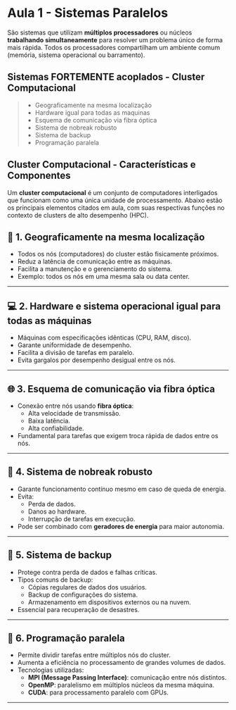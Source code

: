 # Aula 1 - Sistemas Paralelos

São sistemas que utilizam **múltiplos processadores** ou núcleos **trabalhando simultaneamente** para resolver um problema único de forma mais rápida. Todos os processadores compartilham um ambiente comum (memória, sistema operacional ou barramento).

## Sistemas FORTEMENTE acoplados - Cluster Computacional

> - Geograficamente na mesma localização
> - Hardware igual para todas as maquinas
> - Esquema de comunicação via fibra óptica
> - Sistema de nobreak robusto
> - Sistema de backup
> - Programação paralela


## Cluster Computacional - Características e Componentes

Um **cluster computacional** é um conjunto de computadores interligados que funcionam como uma única unidade de processamento. Abaixo estão os principais elementos citados em aula, com suas respectivas funções no contexto de clusters de alto desempenho (HPC).


## 📍 1. Geograficamente na mesma localização

- Todos os nós (computadores) do cluster estão fisicamente próximos.
- Reduz a latência de comunicação entre as máquinas.
- Facilita a manutenção e o gerenciamento do sistema.
- Exemplo: todos os nós em uma mesma sala ou data center.

---

## 💻 2. Hardware e sistema operacional igual para todas as máquinas

- Máquinas com especificações idênticas (CPU, RAM, disco).
- Garante uniformidade de desempenho.
- Facilita a divisão de tarefas em paralelo.
- Evita gargalos por desempenho desigual entre os nós.

---

## 🌐 3. Esquema de comunicação via fibra óptica

- Conexão entre nós usando **fibra óptica**:
  - Alta velocidade de transmissão.
  - Baixa latência.
  - Alta confiabilidade.
- Fundamental para tarefas que exigem troca rápida de dados entre os nós.

---

## 🔋 4. Sistema de nobreak robusto

- Garante funcionamento contínuo mesmo em caso de queda de energia.
- Evita:
  - Perda de dados.
  - Danos ao hardware.
  - Interrupção de tarefas em execução.
- Pode ser combinado com **geradores de energia** para maior autonomia.

---

## 💾 5. Sistema de backup

- Protege contra perda de dados e falhas críticas.
- Tipos comuns de backup:
  - Cópias regulares de dados dos usuários.
  - Backup de configurações do sistema.
  - Armazenamento em dispositivos externos ou na nuvem.
- Essencial para recuperação de desastres.

---

## 🧠 6. Programação paralela

- Permite dividir tarefas entre múltiplos nós do cluster.
- Aumenta a eficiência no processamento de grandes volumes de dados.
- Tecnologias utilizadas:
  - **MPI (Message Passing Interface)**: comunicação entre nós distintos.
  - **OpenMP**: paralelismo em múltiplos núcleos da mesma máquina.
  - **CUDA**: para processamento paralelo com GPUs.

---
